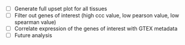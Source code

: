 - [ ] Generate full upset plot for all tissues
- [ ] Filter out genes of interest (high ccc value, low pearson value, low spearman value)
- [ ] Correlate expression of the genes of interest with GTEX metadata
- [ ] Future analysis
